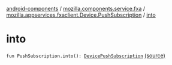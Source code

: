 [android-components](../../index.md) / [mozilla.components.service.fxa](../index.md) / [mozilla.appservices.fxaclient.Device.PushSubscription](index.md) / [into](./into.md)

# into

`fun PushSubscription.into(): `[`DevicePushSubscription`](../../mozilla.components.concept.sync/-device-push-subscription/index.md) [(source)](https://github.com/mozilla-mobile/android-components/blob/master/components/service/firefox-accounts/src/main/java/mozilla/components/service/fxa/Types.kt#L108)